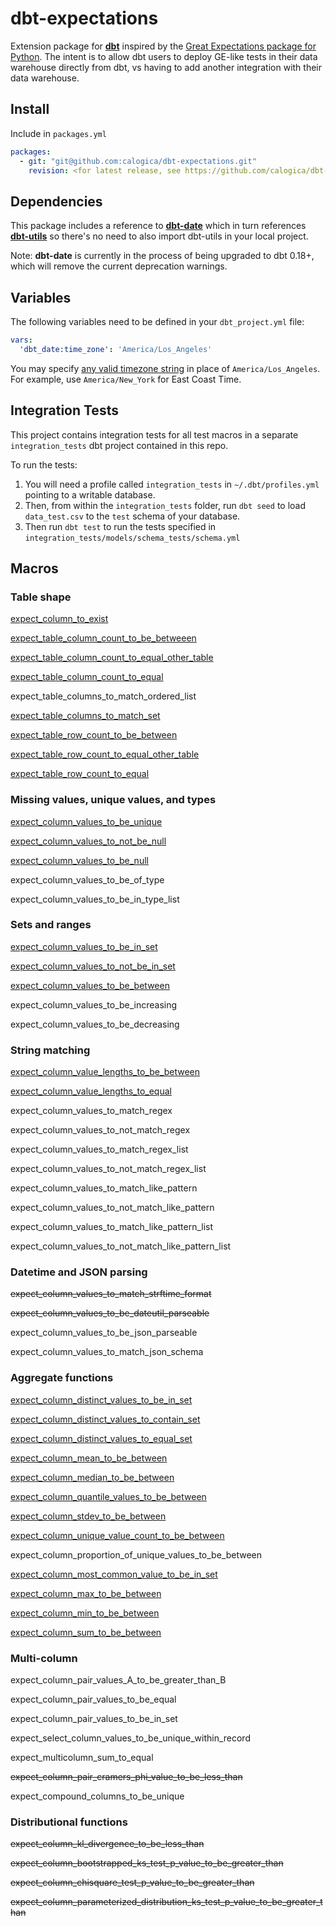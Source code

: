 # dbt-expectations

Extension package for [**dbt**](https://github.com/fishtown-analytics/dbt) inspired by the [Great Expectations package for Python](https://greatexpectations.io/). The intent is to allow dbt users to deploy GE-like tests in their data warehouse directly from dbt, vs having to add another integration with their data warehouse.

## Install

Include in `packages.yml`

```yaml
packages:
  - git: "git@github.com:calogica/dbt-expectations.git"
    revision: <for latest release, see https://github.com/calogica/dbt-expectations/releases>
```

## Dependencies

This package includes a reference to [**dbt-date**](https://github.com/calogica/dbt-date) which in turn references [**dbt-utils**](https://github.com/fishtown-analytics/dbt-utils) so there's no need to also import dbt-utils in your local project.

Note: **dbt-date** is currently in the process of being upgraded to dbt 0.18+, which will remove the current deprecation warnings.

## Variables

The following variables need to be defined in your `dbt_project.yml` file:

```yaml
vars:
  'dbt_date:time_zone': 'America/Los_Angeles'
```

You may specify [any valid timezone string](https://en.wikipedia.org/wiki/List_of_tz_database_time_zones) in place of `America/Los_Angeles`.
For example, use `America/New_York` for East Coast Time.

## Integration Tests

This project contains integration tests for all test macros in a separate `integration_tests` dbt project contained in this repo.

To run the tests:

1. You will need a profile called `integration_tests` in `~/.dbt/profiles.yml` pointing to a writable database.
2. Then, from within the `integration_tests` folder, run `dbt seed` to load `data_test.csv` to the `test` schema of your database.
3. Then run `dbt test` to run the tests specified in `integration_tests/models/schema_tests/schema.yml`

## Macros

### Table shape

[expect_column_to_exist](macros/schema_tests/table_shape/expect_column_to_exist.sql)

[expect_table_column_count_to_be_betweeen](macros/schema_tests/table_shape/expect_table_column_count_to_be_betweeen.sql)

[expect_table_column_count_to_equal_other_table](macros/schema_tests/table_shape/expect_table_column_count_to_equal_other_table.sql)

[expect_table_column_count_to_equal](macros/schema_tests/table_shape/expect_table_column_count_to_equal.sql)

expect_table_columns_to_match_ordered_list

[expect_table_columns_to_match_set](macros/schema_tests/table_shape/expect_table_columns_to_match_set.sql)

[expect_table_row_count_to_be_between](macros/schema_tests/table_shape/expect_table_row_count_to_be_between.sql)

[expect_table_row_count_to_equal_other_table](macros/schema_tests/table_shape/expect_table_row_count_to_equal_other_table.sql)

[expect_table_row_count_to_equal](macros/schema_tests/table_shape/expect_table_row_count_to_equal.sql)

### Missing values, unique values, and types

[expect_column_values_to_be_unique](macros/schema_tests/column_values_basic/expect_column_values_to_be_unique.sql)

[expect_column_values_to_not_be_null](macros/schema_tests/column_values_basic/expect_column_values_to_not_be_null.sql)

[expect_column_values_to_be_null](macros/schema_tests/column_values_basic/expect_column_values_to_be_null.sql)

expect_column_values_to_be_of_type

expect_column_values_to_be_in_type_list

### Sets and ranges

[expect_column_values_to_be_in_set](macros/schema_tests/column_values_basic/expect_column_values_to_be_in_set.sql)

[expect_column_values_to_not_be_in_set](macros/schema_tests/column_values_basic/expect_column_values_to_not_be_in_set.sql)

[expect_column_values_to_be_between](macros/schema_tests/column_values_basic/expect_column_values_to_be_between.sql)

expect_column_values_to_be_increasing

expect_column_values_to_be_decreasing

### String matching

[expect_column_value_lengths_to_be_between](macros/schema_tests/string_matching/expect_column_value_lengths_to_be_between.sql)

[expect_column_value_lengths_to_equal](macros/schema_tests/string_matching/expect_column_value_lengths_to_equal.sql)

expect_column_values_to_match_regex

expect_column_values_to_not_match_regex

expect_column_values_to_match_regex_list

expect_column_values_to_not_match_regex_list

expect_column_values_to_match_like_pattern

expect_column_values_to_not_match_like_pattern

expect_column_values_to_match_like_pattern_list

expect_column_values_to_not_match_like_pattern_list

### Datetime and JSON parsing

~~expect_column_values_to_match_strftime_format~~

~~expect_column_values_to_be_dateutil_parseable~~

expect_column_values_to_be_json_parseable

expect_column_values_to_match_json_schema

### Aggregate functions

[expect_column_distinct_values_to_be_in_set](macros/schema_tests/aggregate_functions/expect_column_distinct_values_to_be_in_set.sql)

[expect_column_distinct_values_to_contain_set](macros/schema_tests/aggregate_functions/expect_column_distinct_values_to_contain_set.sql)

[expect_column_distinct_values_to_equal_set](macros/schema_tests/aggregate_functions/expect_column_distinct_values_to_equal_set.sql)

[expect_column_mean_to_be_between](macros/schema_tests/aggregate_functions/expect_column_mean_to_be_between.sql)

[expect_column_median_to_be_between](macros/schema_tests/aggregate_functions/expect_column_median_to_be_between.sql)

[expect_column_quantile_values_to_be_between](macros/schema_tests/aggregate_functions/expect_column_quantile_values_to_be_between.sql)

[expect_column_stdev_to_be_between](macros/schema_tests/aggregate_functions/expect_column_stdev_to_be_between.sql)

[expect_column_unique_value_count_to_be_between](macros/schema_tests/aggregate_functions/expect_column_unique_value_count_to_be_between.sql)

expect_column_proportion_of_unique_values_to_be_between

[expect_column_most_common_value_to_be_in_set](macros/schema_tests/aggregate_functions/expect_column_most_common_value_to_be_in_set.sql)

[expect_column_max_to_be_between](macros/schema_tests/aggregate_functions/expect_column_max_to_be_between.sql)

[expect_column_min_to_be_between](macros/schema_tests/aggregate_functions/expect_column_min_to_be_between.sql)

[expect_column_sum_to_be_between](macros/schema_tests/aggregate_functions/expect_column_sum_to_be_between.sql)

### Multi-column

expect_column_pair_values_A_to_be_greater_than_B

expect_column_pair_values_to_be_equal

expect_column_pair_values_to_be_in_set

expect_select_column_values_to_be_unique_within_record

expect_multicolumn_sum_to_equal

~~expect_column_pair_cramers_phi_value_to_be_less_than~~

expect_compound_columns_to_be_unique

### Distributional functions

~~expect_column_kl_divergence_to_be_less_than~~

~~expect_column_bootstrapped_ks_test_p_value_to_be_greater_than~~

~~expect_column_chisquare_test_p_value_to_be_greater_than~~

~~expect_column_parameterized_distribution_ks_test_p_value_to_be_greater_than~~
